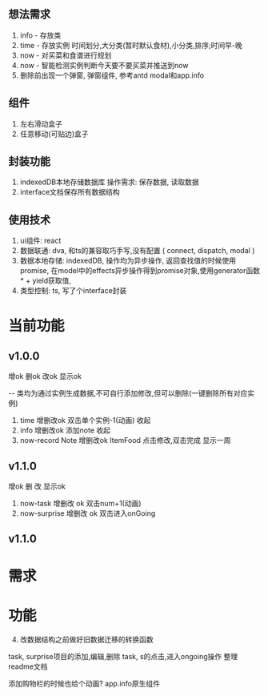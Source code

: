 
## 想法需求
1. info - 存放类
2. time - 存放实例
    时间划分,大分类(暂时默认食材),小分类,排序;时间早-晚
3. now - 对买菜和食谱进行规划
5. now - 智能检测实例判断今天要不要买菜并推送到now
6. 删除前出现一个弹窗, 弹窗组件, 参考antd modal和app.info


## 组件
1. 左右滑动盒子
2. 任意移动(可贴边)盒子

## 封装功能
1. indexedDB本地存储数据库
    操作需求: 保存数据, 读取数据
2. interface文档保存所有数据结构


## 使用技术
1. ui组件: react
2. 数据联通: dva, 和ts的兼容取巧手写,没有配置 ( connect, dispatch, modal )
3. 数据本地存储: indexedDB, 操作均为异步操作, 返回查找值的时候使用promise, 在model中的effects异步操作得到promise对象,使用generator函数* + yield获取值,
4. 类型控制: ts, 写了个interface封装


# 当前功能 
## v1.0.0
增ok  删ok  改ok 显示ok

-- 类均为通过实例生成数据,不可自行添加修改,但可以删除(一键删除所有对应实例)

1. time 增删改ok 双击单个实例-1(动画) 收起
2. info 增删改ok 添加note 收起
3. now-record Note 增删改ok ItemFood 点击修改,双击完成 显示一周

## v1.1.0
增ok  删  改  显示ok
1. now-task 增删改 ok 双击num+1(动画)
2. now-surprise 增删改 ok 双击进入onGoing


## v1.1.0
# 需求

# 功能
4. 改数据结构之前做好旧数据迁移的转换函数

task, surprise项目的添加,编辑,删除
task, s的点击,进入ongoing操作
整理readme文档

添加购物栏的时候也给个动画?
app.info原生组件